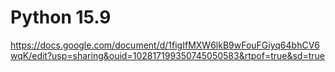 # Python 15.9
https://docs.google.com/document/d/1figIfMXW6lkB9wFouFGiyq64bhCV6wqK/edit?usp=sharing&ouid=102817199350745050583&rtpof=true&sd=true

